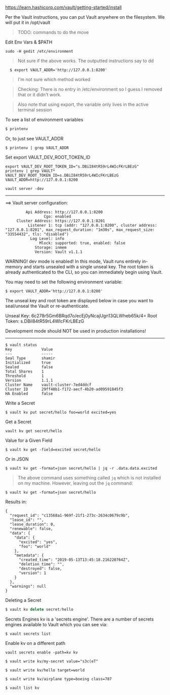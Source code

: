https://learn.hashicorp.com/vault/getting-started/install

Per the Vault instructions, you can put Vault anywhere on the filesystem. We will put it in /opt/vault

> TODO: commands to do the move

Edit Env Vars & $PATH
```console
sudo -H gedit /etc/environment
```

> Not sure if the above works. The outputted instructions say to dd
```console
  $ export VAULT_ADDR='http://127.0.0.1:8200'
```
> I'm not sure which method worked

> Checking: There is no entry in /etc/environment so I guess I removed that or it didn't work.

> Also note that using export, the variable only lives in the active terminal session

To see a list of environment variables
```js
$ printenv
```
Or, to just see VAULT_ADDR
```console
$ printenv | grep VAULT_ADDR
```

Set export VAULT_DEV_ROOT_TOKEN_ID

```console
export VAULT_DEV_ROOT_TOKEN_ID="s.DBiI84tR59rL4WIcFKrLBEzG"
printenv | grep VAULT*
VAULT_DEV_ROOT_TOKEN_ID=s.DBiI84tR59rL4WIcFKrLBEzG
VAULT_ADDR=http://127.0.0.1:8200
```




```
vault server -dev
```

---
==> Vault server configuration:

             Api Address: http://127.0.0.1:8200
                     Cgo: enabled
         Cluster Address: https://127.0.0.1:8201
              Listener 1: tcp (addr: "127.0.0.1:8200", cluster address: "127.0.0.1:8201", max_request_duration: "1m30s", max_request_size: "33554432", tls: "disabled")
               Log Level: info
                   Mlock: supported: true, enabled: false
                 Storage: inmem
                 Version: Vault v1.1.1

WARNING! dev mode is enabled! In this mode, Vault runs entirely in-memory
and starts unsealed with a single unseal key. The root token is already
authenticated to the CLI, so you can immediately begin using Vault.

You may need to set the following environment variable:

    $ export VAULT_ADDR='http://127.0.0.1:8200'

The unseal key and root token are displayed below in case you want to
seal/unseal the Vault or re-authenticate.

Unseal Key: 6c278r5Gm6BRqd7o/ecEj0yNcajUgn13QLWheb65k/4=
Root Token: s.DBiI84tR59rL4WIcFKrLBEzG

Development mode should NOT be used in production installations!

---


```console
$ vault status
Key             Value
---             -----
Seal Type       shamir
Initialized     true
Sealed          false
Total Shares    1
Threshold       1
Version         1.1.1
Cluster Name    vault-cluster-7ed4ddcf
Cluster ID      29ff48b1-f172-aecf-4b20-ad09591845f3
HA Enabled      false
```

Write a Secret
```console
$ vault kv put secret/hello foo=world excited=yes
```

Get a Secret
```console
vault kv get secret/hello   
```

Value for a Given Field
```console
$ vault kv get -field=excited secret/hello
```

Or in JSON
```console
$ vault kv get -format=json secret/hello | jq -r .data.data.excited
```
> The above command uses something called `jq` which is not installed on my machine. However, leaving out the `jq` command:

```console
$ vault kv get -format=json secret/hello
```
Results in:
```console
{
  "request_id": "c13568a1-969f-21f1-273c-2634c0679c9b",
  "lease_id": "",
  "lease_duration": 0,
  "renewable": false,
  "data": {
    "data": {
      "excited": "yes",
      "foo": "world"
    },
    "metadata": {
      "created_time": "2019-05-13T13:45:18.216220764Z",
      "deletion_time": "",
      "destroyed": false,
      "version": 1
    }
  },
  "warnings": null
}
```

Deleting a Secret
```js
$ vault kv delete secret/hello
```

Secrets Engines
kv is a 'secrets engine'. There are a number of secrets engines available to Vault which you can see via:
```console
$ vault secrets list
```

Enable kv on a different path
```console
vault secrets enable -path=kv kv
```

```console
$ vault write kv/my-secret value="s3c(eT"

$ vault write kv/hello target=world

$ vault write kv/airplane type=boeing class=787

$ vault list kv
```
